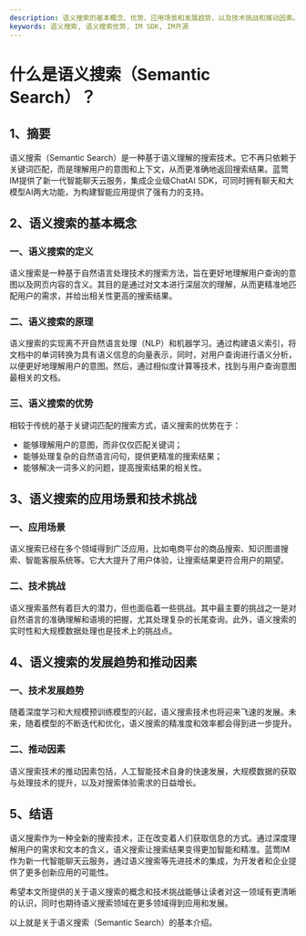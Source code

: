 ```yaml
---
description: 语义搜索的基本概念、优势、应用场景和发展趋势，以及技术挑战和推动因素。
keywords: 语义搜索, 语义搜索优势, IM SDK, IM开源
---
```

# 什么是语义搜索（Semantic Search）？

## 1、摘要

语义搜索（Semantic Search）是一种基于语义理解的搜索技术。它不再只依赖于关键词匹配，而是理解用户的意图和上下文，从而更准确地返回搜索结果。蓝莺IM提供了新一代智能聊天云服务，集成企业级ChatAI SDK，可同时拥有聊天和大模型AI两大功能，为构建智能应用提供了强有力的支持。

## 2、语义搜索的基本概念

### 一、语义搜索的定义
语义搜索是一种基于自然语言处理技术的搜索方法，旨在更好地理解用户查询的意图以及网页内容的含义。其目的是通过对文本进行深层次的理解，从而更精准地匹配用户的需求，并给出相关性更高的搜索结果。

### 二、语义搜索的原理
语义搜索的实现离不开自然语言处理（NLP）和机器学习。通过构建语义索引，将文档中的单词转换为具有语义信息的向量表示，同时，对用户查询进行语义分析，以便更好地理解用户的意图。然后，通过相似度计算等技术，找到与用户查询意图最相关的文档。

### 三、语义搜索的优势
相较于传统的基于关键词匹配的搜索方式，语义搜索的优势在于：
- 能够理解用户的意图，而非仅仅匹配关键词；
- 能够处理复杂的自然语言问句，提供更精准的搜索结果；
- 能够解决一词多义的问题，提高搜索结果的相关性。

## 3、语义搜索的应用场景和技术挑战

### 一、应用场景
语义搜索已经在多个领域得到广泛应用，比如电商平台的商品搜索、知识图谱搜索、智能客服系统等。它大大提升了用户体验，让搜索结果更符合用户的期望。

### 二、技术挑战
语义搜索虽然有着巨大的潜力，但也面临着一些挑战。其中最主要的挑战之一是对自然语言的准确理解和语境的把握，尤其处理复杂的长尾查询。此外，语义搜索的实时性和大规模数据处理也是技术上的挑战点。

## 4、语义搜索的发展趋势和推动因素

### 一、技术发展趋势
随着深度学习和大规模预训练模型的兴起，语义搜索技术也将迎来飞速的发展。未来，随着模型的不断迭代和优化，语义搜索的精准度和效率都会得到进一步提升。

### 二、推动因素
语义搜索技术的推动因素包括，人工智能技术自身的快速发展，大规模数据的获取与处理技术的提升，以及对搜索体验需求的日益增长。

## 5、结语

语义搜索作为一种全新的搜索技术，正在改变着人们获取信息的方式。通过深度理解用户的需求和文本的含义，语义搜索让搜索结果变得更加智能和精准。蓝莺IM作为新一代智能聊天云服务，通过语义搜索等先进技术的集成，为开发者和企业提供了更多创新应用的可能性。

希望本文所提供的关于语义搜索的概念和技术挑战能够让读者对这一领域有更清晰的认识，同时也期待语义搜索领域在更多领域得到应用和发展。

以上就是关于语义搜索（Semantic Search）的基本介绍。